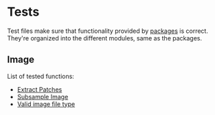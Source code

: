 # Tests

Test files make sure that functionality provided by [packages](../packages) is correct.
They're organized into the different modules, same as the packages.

## Image

List of tested functions:
*   [Extract Patches](image/extract_patches.py)
*   [Subsample Image](image/subsample.py)
*   [Valid image file type](image/is_image.py)